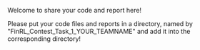 Welcome to share your code and report here!

Please put your code files and reports in a directory, named by "FinRL_Contest_Task_1_YOUR_TEAMNAME" and add it into the corresponding directory!
